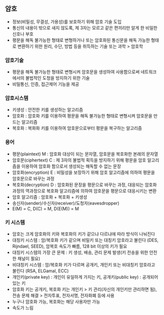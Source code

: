 ## 암호
* 정보(비밀성, 무결성, 가용성)를 보호하기 위해 암호 기술 도입
* 통신의 내용이 밖으로 새지 않도록, 제 3자는 모르고 같은 편끼리만 알게 한 비밀한 신호나 부호
* 평문을 해독 불가능한 형태로 변형하거나 또는 암호화된 통신문을 해독 가능한 형태로 변환하기 위한 원리, 수단, 방법 등을 취득하는 기술 또는 과학 > 암호학

### 암호기술
* 평문을 해독 불가능한 형태로 변형시켜 암호문을 생성하여 사용함으로써 네트워크에서의 불법적인 도청을 방지하기 위한 기술
* 비밀통신, 인증, 접근제어 기능을 제공

### 암호시스템
* 키생성 : 안전한 키를 생성하는 알고리즘
* 암호화 : 암호화 키를 이용하여 평문을 해독 불가능한 형태로 변형시켜 암호문을 만드는 알고리즘
* 복호화 : 복화화 키를 이용하여 암호문으로부터 평문을 복구하는 알고리즘

### 용어
* 평문(plaintext) M : 암호화 대상이 되는 문자열, 암호문을 복호화한 본래의 문자열
* 암호문(ciphertext) C : 제 3자의 불법적 획득을 방지하기 위해 평문을 암호 알고리즘을 이용하여 암호화 함으로서 생성되는 해독할 수 없는 문장
* 암호화(encryption) E : 비밀성을 보장하기 위해 암호 알고리즘에 의하여 평문을 암호문으로 바꾸는 과정
* 복호화(decryption) D : 암호화된 문장을 평문으로 바꾸는 과정, 대응되는 암호화 과정의 역과정으로 복호화 알고리즘에 의하여 암호문을 평문으로 대응시키는 변환
* 암호 알고리즘 : 암호화 + 복호화 + 키생성
* 송신자(sender)/수신자(receiver)/도청자(eavesdropper)
* E(M) = C, D(C) = M, D(E(M)) = M

### 키 시스템
* 암호는 크게 암호화의 키와 복호화의 키가 같으냐 다르냐에 따라 방식이 나눠진다
* 대칭키 시스템 : 암/복호화 키가 같으며 비밀키 또는 대칭키 암호라고 불린다 (DES, Rijndael, SEED), 암복호 속도가 빠름, 128 bit 이상의 키가 필요
* 대칭키 시스템의 가장 큰 문제 : 키 생성, 배송, 관리 문제 발생(키 전송을 위한 안전한 채널이 필요)
* 비대칭키 시스템 : 암/복호화 키가 다르며 공개키, 개인키 또는 비대칭키 암호라고 불린다 (RSA, ELGamal, ECC)
* 개인키(private key) : 개인이 유일하게 가지는 키, 공개키(public key) : 공개되어 있는 키
* 암호화 키는 공개키, 복호화 키는 개인키 > 키 관리(자신의 개인키만 관리하면 됨), 전송 문제 해결 > 전자투표, 전자서명, 전자화폐 등에 사용
* 누구나 암호화 가능, 복호화는 해당 사용자만 가능
* 속도가 느림 
